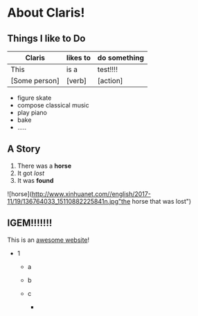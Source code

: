 # About Claris!

## Things I like to Do

| Claris        | likes to | do something |
| ------------- | -------- | ------------ |
| This          | is a     | test!!!!     |
| [Some person] | [verb]   | [action]     |

* figure skate
* compose classical music
* play piano
* bake
* .....

## A Story

1. There was a **horse**
2. It got *lost*
3. It was **found**

![horse](http://www.xinhuanet.com//english/2017-11/19/136764033_15110882225841n.jpg"the horse that was lost")



## IGEM!!!!!!!

This is an [awesome website](https://igem.org/Main_Page)!

* 1

  * a

  * b

  * c

    * ​	

      ​	